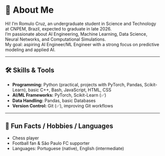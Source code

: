 # 👋 About Me

Hi! I’m Romulo Cruz, an undergraduate student in Science and Technology at CNPEM, Brazil, expected to graduate in late 2026.  
I’m passionate about AI Engineering, Machine Learning, Data Science, Neural Networks, and Computational Simulations.  
My goal: aspiring AI Engineer/ML Engineer with a strong focus on predictive modeling and applied AI.

---

## 🛠️ Skills & Tools

- **Programming:** Python (practical, projects with PyTorch, Pandas, Scikit-Learn), basic C++, Bash, JavaScript, HTML, CSS
- **AI/ML Frameworks:** PyTorch, Scikit-Learn (✅)
- **Data Handling:** Pandas, basic Databases
- **Version Control:** Git (✅), improving Git workflows

---

## 🎲 Fun Facts / Hobbies / Languages

- Chess player
- Football fan & São Paulo FC supporter
- Languages: Portuguese (native), English (intermediate)
